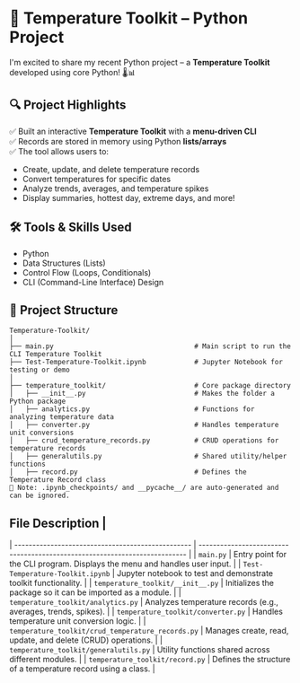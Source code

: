 # 🚀 Temperature Toolkit – Python Project

I'm excited to share my recent Python project – a **Temperature Toolkit** developed using core Python! 🌡️📊

## 🔍 Project Highlights

✅ Built an interactive **Temperature Toolkit** with a **menu-driven CLI**  
✅ Records are stored in memory using Python **lists/arrays**  
✅ The tool allows users to:
- Create, update, and delete temperature records  
- Convert temperatures for specific dates  
- Analyze trends, averages, and temperature spikes  
- Display summaries, hottest day, extreme days, and more!

## 🛠️ Tools & Skills Used

- Python  
- Data Structures (Lists)  
- Control Flow (Loops, Conditionals)  
- CLI (Command-Line Interface) Design

## 📁 Project Structure
```text
Temperature-Toolkit/
│
├── main.py                                   # Main script to run the CLI Temperature Toolkit
├── Test-Temperature-Toolkit.ipynb            # Jupyter Notebook for testing or demo
│
├── temperature_toolkit/                      # Core package directory
│   ├── __init__.py                           # Makes the folder a Python package
│   ├── analytics.py                          # Functions for analyzing temperature data
│   ├── converter.py                          # Handles temperature unit conversions
│   ├── crud_temperature_records.py           # CRUD operations for temperature records
│   ├── generalutils.py                       # Shared utility/helper functions
│   ├── record.py                             # Defines the Temperature Record class
📝 Note: .ipynb_checkpoints/ and __pycache__/ are auto-generated and can be ignored.
```


## **File Description**                                                            |
| ------------------------------------------------- | -------------------------------------------------------------------------- |
| `main.py`                                         | Entry point for the CLI program. Displays the menu and handles user input. |
| `Test-Temperature-Toolkit.ipynb`                  | Jupyter notebook to test and demonstrate toolkit functionality.            |
| `temperature_toolkit/__init__.py`                 | Initializes the package so it can be imported as a module.                 |
| `temperature_toolkit/analytics.py`                | Analyzes temperature records (e.g., averages, trends, spikes).             |
| `temperature_toolkit/converter.py`                | Handles temperature unit conversion logic.                                 |
| `temperature_toolkit/crud_temperature_records.py` | Manages create, read, update, and delete (CRUD) operations.                |
| `temperature_toolkit/generalutils.py`             | Utility functions shared across different modules.                         |
| `temperature_toolkit/record.py`                   | Defines the structure of a temperature record using a class.               |
